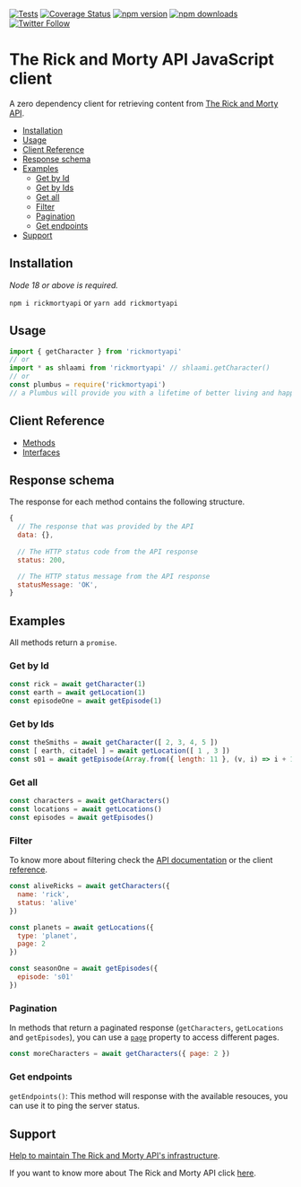[![Tests](https://github.com/afuh/rick-and-morty-api-node/workflows/Tests/badge.svg)](https://github.com/afuh/rick-and-morty-api-node/actions?query=workflow:Tests)
[![Coverage Status](https://img.shields.io/coveralls/github/afuh/rick-and-morty-api-node/master.svg?style=flat-square)](https://coveralls.io/github/afuh/rick-and-morty-api-node?branch=master)
[![npm version](https://img.shields.io/npm/v/rickmortyapi.svg?style=flat-square)](https://badge.fury.io/js/rickmortyapi)
[![npm downloads](https://img.shields.io/npm/dm/rickmortyapi.svg?style=flat-square)](https://npmjs.org/package/rickmortyapi)
[![Twitter Follow](https://img.shields.io/twitter/follow/rickandmortyapi.svg?style=flat-square&label=Follow)](https://twitter.com/rickandmortyapi)


# The Rick and Morty API JavaScript client
A zero dependency client for retrieving content from [The Rick and Morty API](https://rickandmortyapi.com).

<!-- START doctoc generated TOC please keep comment here to allow auto update -->
<!-- DON'T EDIT THIS SECTION, INSTEAD RE-RUN doctoc TO UPDATE -->

- [Installation](#installation)
- [Usage](#usage)
- [Client Reference](#client-reference)
- [Response schema](#response-schema)
- [Examples](#examples)
  - [Get by Id](#get-by-id)
  - [Get by Ids](#get-by-ids)
  - [Get all](#get-all)
  - [Filter](#filter)
  - [Pagination](#pagination)
  - [Get endpoints](#get-endpoints)
- [Support](#support)

<!-- END doctoc generated TOC please keep comment here to allow auto update -->


## Installation
*Node 18 or above is required.*

`npm i rickmortyapi` or `yarn add rickmortyapi`

## Usage
```js
import { getCharacter } from 'rickmortyapi'
// or
import * as shlaami from 'rickmortyapi' // shlaami.getCharacter()
// or
const plumbus = require('rickmortyapi')
// a Plumbus will provide you with a lifetime of better living and happiness.
```

## Client Reference
- [Methods](https://javascript.rickandmortyapi.com/modules/index.html)
- [Interfaces](https://javascript.rickandmortyapi.com/modules/interfaces.html)

## Response schema
The response for each method contains the following structure. 

```js
{
  // The response that was provided by the API
  data: {},
  
  // The HTTP status code from the API response
  status: 200,

  // The HTTP status message from the API response
  statusMessage: 'OK',
}
```

## Examples
All methods return a `promise`. 

### Get by Id
```js
const rick = await getCharacter(1)
const earth = await getLocation(1)
const episodeOne = await getEpisode(1)
```

### Get by Ids
```js
const theSmiths = await getCharacter([ 2, 3, 4, 5 ])
const [ earth, citadel ] = await getLocation([ 1 , 3 ])
const s01 = await getEpisode(Array.from({ length: 11 }, (v, i) => i + 1))
```

### Get all
```js
const characters = await getCharacters()
const locations = await getLocations()
const episodes = await getEpisodes()
```

### Filter
To know more about filtering check the [API documentation](https://rickandmortyapi.com/documentation/#filter-characters) or the client [reference](https://javascript.rickandmortyapi.com/interfaces/interfaces.CharacterFilter.html).

```js
const aliveRicks = await getCharacters({
  name: 'rick',
  status: 'alive'
})

const planets = await getLocations({
  type: 'planet',
  page: 2
})

const seasonOne = await getEpisodes({
  episode: 's01'
})
```

### Pagination
In methods that return a paginated response (`getCharacters`, `getLocations` and `getEpisodes`), you can use a [`page`](https://rickandmortyapi.com/documentation/#info-and-pagination) property to access different pages.

```js
const moreCharacters = await getCharacters({ page: 2 })
```

### Get endpoints
`getEndpoints()`: This method will response with the available resouces, you can use it to ping the server status.

## Support
[Help to maintain The Rick and Morty API's infrastructure](https://rickandmortyapi.com/help-us).

If you want to know more about The Rick and Morty API click [here](https://rickandmortyapi.com/about).
